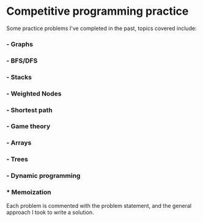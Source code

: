 # Competitive programming practice
Some practice problems I've completed in the past, topics covered include:
### - Graphs
### - BFS/DFS
### - Stacks
### - Weighted Nodes
### - Shortest path
### - Game theory
### - Arrays
### - Trees
### - Dynamic programming
###     * Memoization

Each problem is commented with the problem statement, and the general approach I took to write a solution.
